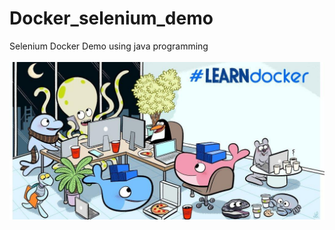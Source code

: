 # Docker_selenium_demo
Selenium Docker Demo using java programming
<br>
<br>
![alt text](https://github.com/venkywarriors/ascii-art-Github-action/blob/master/dockerlabs.jpeg?raw=true)

